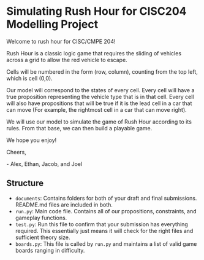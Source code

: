 # Simulating Rush Hour for CISC204 Modelling Project

Welcome to rush hour for CISC/CMPE 204!

Rush Hour is a classic logic game that requires the sliding of vehicles across a grid to allow the red vehicle
to escape.

Cells will be numbered in the form (row, column), counting from the top left, which is cell (0,0).

Our model will correspond to the states of every cell. Every cell will have a true proposition representing
the vehicle type that is in that cell. Every cell will also have propositions that will be true if it is the
lead cell in a car that can move (For example, the rightmost cell in a car that can move right).

We will use our model to simulate the game of Rush Hour according to its rules. From that base, we
can then build a playable game.

We hope you enjoy!

Cheers,

 \- Alex, Ethan, Jacob, and Joel

## Structure

* `documents`: Contains folders for both of your draft and final submissions. README.md files are included in both.
* `run.py`: Main code file. Contains all of our propositions, constraints, and gameplay functions.
* `test.py`: Run this file to confirm that your submission has everything required. This essentially just means it will check for the right files and sufficient theory size.
* `boards.py`: This file is called by `run.py` and maintains a list of valid game boards ranging in difficulty.


